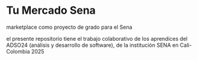 # Tu Mercado Sena
marketplace como proyecto de grado para el Sena

el presente repositorio tiene el trabajo colaborativo de los aprendices del ADSO24 (análisis y desarrollo de software), de la institución SENA en Cali-Colombia 2025
